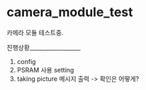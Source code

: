 # camera_module_test

카메라 모듈 테스트중.

진행상황__________________
1. config
2. PSRAM 사용 setting
3. taking picture 메시지 출력 -> 확인은 어떻게?

